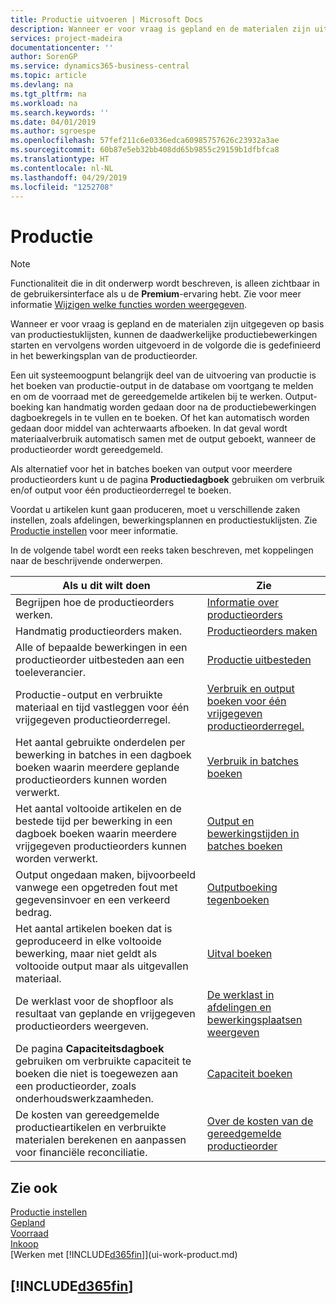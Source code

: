 ```yaml
---
title: Productie uitvoeren | Microsoft Docs
description: Wanneer er voor vraag is gepland en de materialen zijn uitgegeven op basis van productiestuklijsten, kunnen de daadwerkelijke productiebewerkingen starten en vervolgens worden uitgevoerd in de volgorde die is gedefinieerd in het bewerkingsplan van de productieorder.
services: project-madeira
documentationcenter: ''
author: SorenGP
ms.service: dynamics365-business-central
ms.topic: article
ms.devlang: na
ms.tgt_pltfrm: na
ms.workload: na
ms.search.keywords: ''
ms.date: 04/01/2019
ms.author: sgroespe
ms.openlocfilehash: 57fef211c6e0336edca60985757626c23932a3ae
ms.sourcegitcommit: 60b87e5eb32bb408dd65b9855c29159b1dfbfca8
ms.translationtype: HT
ms.contentlocale: nl-NL
ms.lasthandoff: 04/29/2019
ms.locfileid: "1252708"
---
```

# <a name="manufacturing"></a>Productie
> [!NOTE]
> Functionaliteit die in dit onderwerp wordt beschreven, is alleen zichtbaar in de gebruikersinterface als u de **Premium**-ervaring hebt. Zie voor meer informatie [Wijzigen welke functies worden weergegeven](ui-experiences.md).

Wanneer er voor vraag is gepland en de materialen zijn uitgegeven op basis van productiestuklijsten, kunnen de daadwerkelijke productiebewerkingen starten en vervolgens worden uitgevoerd in de volgorde die is gedefinieerd in het bewerkingsplan van de productieorder.  

Een uit systeemoogpunt belangrijk deel van de uitvoering van productie is het boeken van productie-output in de database om voortgang te melden en om de voorraad met de gereedgemelde artikelen bij te werken. Output-boeking kan handmatig worden gedaan door na de productiebewerkingen dagboekregels in te vullen en te boeken. Of het kan automatisch worden gedaan door middel van achterwaarts afboeken. In dat geval wordt materiaalverbruik automatisch samen met de output geboekt, wanneer de productieorder wordt gereedgemeld.  

Als alternatief voor het in batches boeken van output voor meerdere productieorders kunt u de pagina **Productiedagboek** gebruiken om verbruik en/of output voor één productieorderregel te boeken.

Voordat u artikelen kunt gaan produceren, moet u verschillende zaken instellen, zoals afdelingen, bewerkingsplannen en productiestuklijsten. Zie [Productie instellen](production-configure-production-processes.md) voor meer informatie.

In de volgende tabel wordt een reeks taken beschreven, met koppelingen naar de beschrijvende onderwerpen.   

|**Als u dit wilt doen**|**Zie**|  
|------------|-------------|  
|Begrijpen hoe de productieorders werken.|[Informatie over productieorders](production-about-production-orders.md)|
|Handmatig productieorders maken.|[Productieorders maken](production-how-to-create-production-orders.md)|
|Alle of bepaalde bewerkingen in een productieorder uitbesteden aan een toeleverancier.|[Productie uitbesteden](production-how-to-subcontract-manufacturing.md)|
|Productie-output en verbruikte materiaal en tijd vastleggen voor één vrijgegeven productieorderregel.|[Verbruik en output boeken voor één vrijgegeven productieorderregel.](production-how-to-register-consumption-and-output.md)|  
|Het aantal gebruikte onderdelen per bewerking in batches in een dagboek boeken waarin meerdere geplande productieorders kunnen worden verwerkt.|[Verbruik in batches boeken](production-how-to-post-consumption.md)|
|Het aantal voltooide artikelen en de bestede tijd per bewerking in een dagboek boeken waarin meerdere vrijgegeven productieorders kunnen worden verwerkt.|[Output en bewerkingstijden in batches boeken](production-how-to-post-output-quantity.md)|
|Output ongedaan maken, bijvoorbeeld vanwege een opgetreden fout met gegevensinvoer en een verkeerd bedrag.  |[Outputboeking tegenboeken](production-how-to-reverse-output-posting.md)|  
|Het aantal artikelen boeken dat is geproduceerd in elke voltooide bewerking, maar niet geldt als voltooide output maar als uitgevallen materiaal.|[Uitval boeken](production-how-to-post-scrap.md)|
|De werklast voor de shopfloor als resultaat van geplande en vrijgegeven productieorders weergeven.|[De werklast in afdelingen en bewerkingsplaatsen weergeven](production-how-to-view-the-load-on-work-centers.md)|      
|De pagina **Capaciteitsdagboek** gebruiken om verbruikte capaciteit te boeken die niet is toegewezen aan een productieorder, zoals onderhoudswerkzaamheden.|[Capaciteit boeken](production-how-to-post-capacities.md)|  
|De kosten van gereedgemelde productieartikelen en verbruikte materialen berekenen en aanpassen voor financiële reconciliatie.|[Over de kosten van de gereedgemelde productieorder](finance-about-finished-production-order-costs.md)|  

## <a name="see-also"></a>Zie ook  
[Productie instellen](production-configure-production-processes.md)  
[Gepland](production-planning.md)      
[Voorraad](inventory-manage-inventory.md)  
[Inkoop](purchasing-manage-purchasing.md)  
[Werken met [!INCLUDE[d365fin](includes/d365fin_md.md)]](ui-work-product.md)

## [!INCLUDE[d365fin](includes/free_trial_md.md)]  

